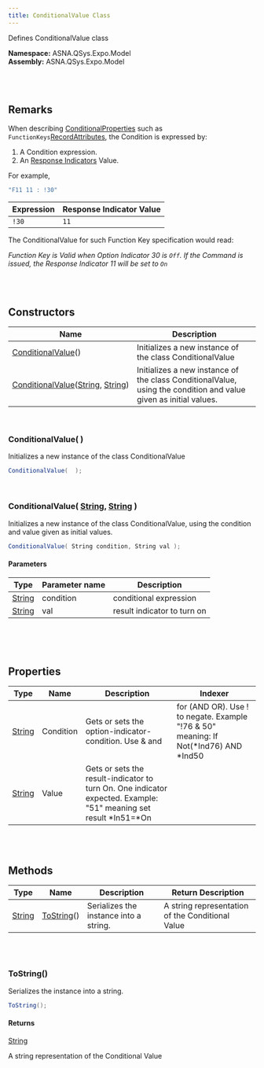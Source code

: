 ```yaml
---
title: ConditionalValue Class
---
```


<style>
tr td:first-child {
    white-space: nowrap;
}
</style>

Defines ConditionalValue class

**Namespace:** ASNA.QSys.Expo.Model <br/>
**Assembly:** ASNA.QSys.Expo.Model

<br>
<br>

## Remarks

When describing [ConditionalProperties](/reference/asna-qsys-expo/expo-model/conditional-property.html) such as `FunctionKeys`[RecordAttributes](/reference/asna-qsys-expo/expo-model/record-attribute.html), the Condition is expressed by:

1. A Condition expression.
2. An [Response Indicators](https://www.ibm.com/docs/en/i/7.2?topic=concepts-rpg-iv-indicators) Value. 

For example,

```cs
"F11 11 : !30"
```

| Expression | Response Indicator Value |
| --- | --- |
| `!30` | `11` |

The ConditionalValue for such Function Key specification would read:

*Function Key is Valid when Option Indicator 30 is `Off`. If the Command is issued, the Response Indicator 11 will be set to `On`*


<br>
<br>

## Constructors

| Name |  Description 
| --- | --- 
| [ConditionalValue](#conditionalvalue)() | Initializes a new instance of the class ConditionalValue 
| [ConditionalValue](#conditionalvaluestring-string)([String](https://docs.microsoft.com/en-us/dotnet/api/system.string), [String](https://docs.microsoft.com/en-us/dotnet/api/system.string)) | Initializes a new instance of the class ConditionalValue, using the condition and value given as initial values. 

<br>

### ConditionalValue(  )

Initializes a new instance of the class ConditionalValue

```cs
ConditionalValue(  );
```


<br>

### ConditionalValue( [String](https://docs.microsoft.com/en-us/dotnet/api/system.string), [String](https://docs.microsoft.com/en-us/dotnet/api/system.string) )

Initializes a new instance of the class ConditionalValue, using the condition and value given as initial values.

```cs
ConditionalValue( String condition, String val );
```

#### Parameters

| Type | Parameter name | Description
| --- | --- | ---
| [String](https://docs.microsoft.com/en-us/dotnet/api/system.string) | condition | conditional expression 
| [String](https://docs.microsoft.com/en-us/dotnet/api/system.string) | val | result indicator to turn on 

<br>


<br>
<br>

## Properties

| Type | Name | Description | Indexer
| --- | --- | --- | --- 
| [String](https://docs.microsoft.com/en-us/dotnet/api/system.string) | Condition | Gets or sets the option-indicator-condition. Use & and | for (AND OR). Use ! to negate. Example "!76 & 50" meaning: If Not(*Ind76) AND *Ind50 | 
| [String](https://docs.microsoft.com/en-us/dotnet/api/system.string) | Value | Gets or sets the result-indicator to turn On. One indicator expected. Example: "51" meaning set result *In51=*On | 

<br>
<br>

## Methods

| Type | Name | Description | Return Description 
| --- | --- | --- | --- 
| [String](https://docs.microsoft.com/en-us/dotnet/api/system.string) | [ToString](#tostring)() | Serializes the instance into a string. | A string representation of the Conditional Value

<br>
<br>

### ToString()

Serializes the instance into a string.

```cs
ToString();
```

#### Returns

[String](https://docs.microsoft.com/en-us/dotnet/api/system.string)

A string representation of the Conditional Value


<br>
<br>

